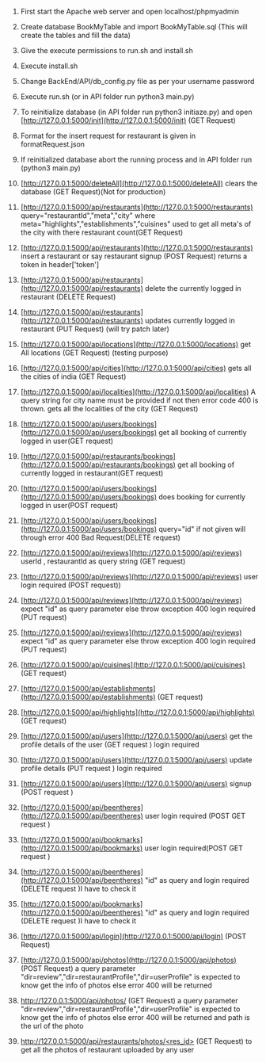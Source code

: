 1. First start the Apache web server and open localhost/phpmyadmin
2. Create database BookMyTable and import BookMyTable.sql (This will create the tables and fill the data)
3. Give the execute permissions to run.sh and install.sh
4. Execute install.sh
5. Change BackEnd/API/db_config.py file as per your username password
6. Execute run.sh (or in API folder run python3 main.py)

7. To reinitialize database (in API folder run python3 initiaze.py) and open [http://127.0.0.1:5000/init](http://127.0.0.1:5000/init) (GET Request)

8. Format for the insert request for restaurant is given in formatRequest.json

9. If reinitialized database abort the running process and in API folder run (python3 main.py)

10. [http://127.0.0.1:5000/deleteAll](http://127.0.0.1:5000/deleteAll) clears the database (GET Request)(Not for production)

11. [http://127.0.0.1:5000/api/restaurants](http://127.0.0.1:5000/restaurants) query="restaurantId","meta","city"
    where meta="highlights","establishments","cuisines" used to get all meta's of the city with there restaurant count(GET Request)

12. [http://127.0.0.1:5000/api/restaurants](http://127.0.0.1:5000/restaurants) insert a restaurant or say restaurant signup (POST Request) returns a token in header['token']

13. [http://127.0.0.1:5000/api/restaurants](http://127.0.0.1:5000/api/restaurants) delete the currently logged in restaurant (DELETE Request)

14. [http://127.0.0.1:5000/api/restaurants](http://127.0.0.1:5000/api/restaurants) updates currently logged in restaurant (PUT Request) (will try patch later)

15. [http://127.0.0.1:5000/api/locations](http://127.0.0.1:5000/locations) get All locations (GET Request) (testing purpose)

16. [http://127.0.0.1:5000/api/cities](http://127.0.0.1:5000/api/cities) gets all the cities of india (GET Request)

17. [http://127.0.0.1:5000/api/localities](http://127.0.0.1:5000/api/localities) A query string for city name must be provided if not then error code 400 is thrown. gets all the localities of the city (GET Request)

18. [http://127.0.0.1:5000/api/users/bookings](http://127.0.0.1:5000/api/users/bookings) get all booking of currently logged in user(GET request)

19. [http://127.0.0.1:5000/api/restaurants/bookings](http://127.0.0.1:5000/api/restaurants/bookings) get all booking of currently logged in restaurant(GET request)

20. [http://127.0.0.1:5000/api/users/bookings](http://127.0.0.1:5000/api/users/bookings) does booking for currently logged in user(POST request)

21. [http://127.0.0.1:5000/api/users/bookings](http://127.0.0.1:5000/api/users/bookings) query="id" if not given will through error 400 Bad Request(DELETE request)

22. [http://127.0.0.1:5000/api/reviews](http://127.0.0.1:5000/api/reviews) userId , restaurantId as query string (GET request)

23. [http://127.0.0.1:5000/api/reviews](http://127.0.0.1:5000/api/reviews) user login required (POST request))

24. [http://127.0.0.1:5000/api/reviews](http://127.0.0.1:5000/api/reviews) expect "id" as query parameter else throw exception 400 login required (PUT request)

25. [http://127.0.0.1:5000/api/reviews](http://127.0.0.1:5000/api/reviews) expect "id" as query parameter else throw exception 400 login required (PUT request)

26. [http://127.0.0.1:5000/api/cuisines](http://127.0.0.1:5000/api/cuisines) (GET request)

27. [http://127.0.0.1:5000/api/establishments](http://127.0.0.1:5000/api/establishments) (GET request)

28. [http://127.0.0.1:5000/api/highlights](http://127.0.0.1:5000/api/highlights) (GET request)

29. [http://127.0.0.1:5000/api/users](http://127.0.0.1:5000/api/users) get the profile details of the user (GET request ) login required

30. [http://127.0.0.1:5000/api/users](http://127.0.0.1:5000/api/users) update profile details (PUT request ) login required

31. [http://127.0.0.1:5000/api/users](http://127.0.0.1:5000/api/users) signup (POST request )

32. [http://127.0.0.1:5000/api/beentheres](http://127.0.0.1:5000/api/beentheres) user login required (POST GET request )

33. [http://127.0.0.1:5000/api/bookmarks](http://127.0.0.1:5000/api/bookmarks) user login required(POST GET request )

34. [http://127.0.0.1:5000/api/beentheres](http://127.0.0.1:5000/api/beentheres) "id" as query and login required (DELETE request )I have to check it

35. [http://127.0.0.1:5000/api/bookmarks](http://127.0.0.1:5000/api/beentheres) "id" as query and login required (DELETE request )I have to check it

36. [http://127.0.0.1:5000/api/login](http://127.0.0.1:5000/api/login) (POST Request)

37. [http://127.0.0.1:5000/api/photos](http://127.0.0.1:5000/api/photos) (POST Request) a query parameter "dir=review","dir=restaurantProfile","dir=userProfile" is expected to know get the info of photos else error 400 will be returned

38. [http://127.0.0.1:5000/api/photos/<path>](http://127.0.0.1:5000/api/photos) (GET Request) a query parameter "dir=review","dir=restaurantProfile","dir=userProfile" is expected to know get the info of photos else error 400 will be returned and path is the url of the photo

39. [http://127.0.0.1:5000/api/restaurants/photos/<res_id>](http://127.0.0.1:5000/api/photos) (GET Request) to get all the photos of restaurant uploaded by any user
